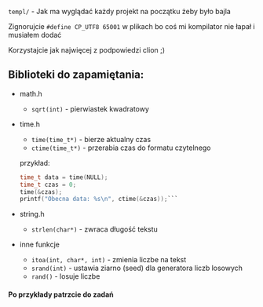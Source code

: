 `templ/` - Jak ma wyglądać każdy projekt na początku żeby było bajla

Zignorujcie `#define CP_UTF8 65001` w plikach bo coś mi kompilator nie łapał i musiałem dodać

Korzystajcie jak najwięcej z podpowiedzi clion ;)

## Biblioteki do zapamiętania:
- math.h
    - `sqrt(int)` - pierwiastek kwadratowy
- time.h
    - `time(time_t*)` - bierze aktualny czas
    - `ctime(time_t*)` - przerabia czas do formatu czytelnego
    
    przykład:
    ```c
    time_t data = time(NULL);
    time_t czas = 0;
    time(&czas);
    printf("Obecna data: %s\n", ctime(&czas));```
- string.h
    - `strlen(char*)` - zwraca długość tekstu
- inne funkcje
    - `itoa(int, char*, int)` - zmienia liczbe na tekst
    - `srand(int)` - ustawia ziarno (seed) dla generatora liczb losowych
    - `rand()` - losuje liczbe

#### Po przykłady patrzcie do zadań